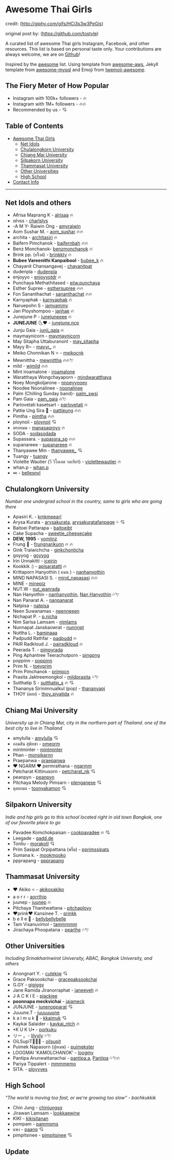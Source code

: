 # Awesome Thai Girls

credit: (http://giphy.com/gifs/HCi3s3w3PeGis)

original post by: (https://github.com/tostyle)

A curated list of awesome Thai girls Instagram, Facebook, and other resources.
This list is based on personal taste only. Your contributions are always welcome,
we are on [Github](https://github.com/titipata/awesome-thai-girls)!

Inspired by the [awesome](https://github.com/sindresorhus/awesome) list.
Using template from [awesome-aws](https://github.com/donnemartin/awesome-aws),
Jekyll template from [awesome-mysql](https://github.com/shlomi-noach/awesome-mysql) and
Emoji from [twemoji-awesome](http://ellekasai.github.io/twemoji-awesome/).

## The Fiery Meter of How Popular

* Instagram with 100k+ followers - :fire:
* Instagram with 1M+ followers - :fire::fire:
* Recommended by us - :cupid:

## Table of Contents

- [Awesome Thai Girls](#awesome-thai-girls)
  - [Net Idols](#net-idols-and-others)
  - [Chulalongkorn University](#chulalongkorn-university)
  - [Chiang Mai University](#chiang-mai-university)
  - [Silpakorn University](#silpakorn-university)
  - [Thammasat University](#thammasat-university)
  - [Other Universities](#other-universities)
  - [High School](#high-school)
- [Contact Info](#contact-info)

<hr>

## Net Idols and others

* Aℓrisa Maprang K - [alrisaa](https://www.instagram.com/alrisaa/) :fire:
* αlчѕѕ - [charlslys](https://www.instagram.com/charlslys/)
* -A M Y- Raiwin Ong - [amyraiwin](https://www.instagram.com/amyraiwin/)
* Aom Sushar M. - [aom_sushar](https://www.instagram.com/aom_sushar/) :fire::fire:
* archita - [architasiri](https://www.instagram.com/architasiri/) :fire:
* Baifern Pimchanok - [baifernbah](https://www.instagram.com/baifernbah/) :fire::fire:
* Benz Monchanok- [benzmonchanok](https://www.instagram.com/benzmonchanok/) :fire:
* Brink pp. (บริ๊งค์) - [brinkkty](https://www.instagram.com/brinkkty/) :fire:
* **Bubee Vareenithi Kanpaibool** - [bubee_k](https://www.instagram.com/bubee_k/) :fire:
* Chayanit Chansangavej - [chayanitpat](https://www.instagram.com/chayanitpat/)
* dudenpla - [dudenpla](https://www.instagram.com/dudenpla/)
* enjoyyo - [enjoyyotdr](https://www.instagram.com/enjoyyotdr/) :fire:
* Punchaya Methathitased - [eiiw.punchaya](https://www.instagram.com/eiiw.punchaya/)
* Esther Supree - [esthersupree](https://www.instagram.com/esthersupree/) :fire::fire:
* Fon Sananthachat - [sananthachat](https://www.instagram.com/sananthachat/) :fire::fire:
* Karnyaphak - [karnyaphak](https://www.instagram.com/karnyaphak/) :fire:
* Naruepohn S - [jamyammy](https://www.instagram.com/jamyammy/)
* Jan Ployshompoo - [janhae](https://www.instagram.com/janhae/) :fire:
* Junejune P - [junejuneeee](https://www.instagram.com/junejuneeee/) :fire:
* **JUNEJUNE** :last_quarter_moon_with_face::heart: - [junejune.ncp](https://www.instagram.com/junejune.ncp/)
* Junju Gaia - [junji_gaia](https://www.instagram.com/junji_gaia/) :fire:
* maymaynicorn - [maymaynicorn](https://www.instagram.com/maymaynicorn/)
* May Sitapha Uttaburanont  - [may_sitapha](https://www.instagram.com/may_sitapha/)
* Mayy R~ - [mayyr_](https://www.instagram.com/mayyr_/) :fire:
* Meiko Chonnikan N :star: - [meikocnk](https://www.instagram.com/meikocnk/)
* Mewnittha - [mewnittha](https://www.instagram.com/mewnittha/) :fire::fire::cupid:
* mild - [wjmild](https://www.instagram.com/wjmild/) :fire::fire:
* Mint iroamalone - [iroamalone](https://www.instagram.com/iroamalone/)
* Waratthaya Wongchayaporn - [mindwaratthaya](https://www.instagram.com/mindwaratthaya/)
* Noey Mongkoljarone - [nnoeyynoey](https://www.instagram.com/nnoeyynoey/)
* Noodee Noonalinee - [noonalinee](https://www.instagram.com/noonalinee/)
* Palm (Chilling Sunday band)- [palm_swsi](https://www.instagram.com/palm_swsi/)
* Pam Gaia - [pam_gaia](https://www.instagram.com/pam_gaia/) :fire::cupid:
* Parlovetati kasetsart - [parlovetati](https://www.instagram.com/parlovetati/) :fire:
* Pattie Ung Sira :tulip: - [pattieung](https://www.instagram.com/pattieung/) :fire::fire:
* Pimtha - [pimtha](https://www.instagram.com/pimtha/) :fire::fire:
* ploynoii - [ploynoii](https://www.instagram.com/ploynoii/) :cupid:
* พรอยมน - [manasaproyy](https://www.instagram.com/manasaproyy/) :fire:
* SODA - [sodasodada](https://www.instagram.com/sodasodada/)
* Supassara. - [supassra_sp](https://www.instagram.com/supassra_sp/) :fire::fire:
* supanareee - [supanareee](https://www.instagram.com/supanareee/) :fire:
* Thanyawee Mm - [thanyawee_](https://www.instagram.com/thanyawee_/) :cupid:
* Tuangy - [tuangy](https://www.instagram.com/tuangy/)
* Violette Wautier (วี วิโอเลต วอเทียร์) - [violettewautier](https://www.instagram.com/violettewautier/) :fire:
* whan.p - [whan.p](https://www.instagram.com/whan.p/)
* ∞ - [bellesnvl](https://www.instagram.com/bellesnvl/)

## Chulalongkorn University

_Number one undergrad school in the country, same to girls who are going there_

* Apasiri K. - [kmkmpearl](https://www.instagram.com/kmkmpearl/)
* Arysa Kurata - [arysakurata](https://www.instagram.com/arysakurata/), [arysakuratafanpage](https://www.facebook.com/arysakuratafanpage/) :sweat_drops: :cupid:
* Baitoei Pattarapa - [baitoeibt](https://www.instagram.com/baitoeibt/)
* Cake Supacha - [sweetie_cheesecake](https://www.instagram.com/sweetie_cheesecake/)
* **DEW, 1995** - [yomiinz](https://www.instagram.com/yomiinz/)
* Frung :icecream: - [frungnarikunn](https://www.instagram.com/frungnarikunn/) :fire: :fire:
* Gink Traiwichcha - [ginkchonticha](https://www.instagram.com/ginkchonticha/)
* goyyog - [goyyog](https://www.instagram.com/goyyog/)
* Irin Unnakitti - [iceirin](https://www.instagram.com/iceirin/)
* Kookkik :) - [apisaratatti](https://www.instagram.com/apisaratatti/) :fire:
* Krittaporn Hanyothin ( แนน ) - [nanhanyothin](https://www.instagram.com/nanhanyothin/)
* MIND NAPASASI S. - [mind_napasasi](https://www.instagram.com/mind_napasasi/) :fire::fire:
* MINE - [minepiz](https://www.instagram.com/minepiz/)
* NUT.W - [nut_wanrada](https://www.instagram.com/nut_wanrada/)
* Nan Hanyothin - [nanhanyothin](https://www.instagram.com/nanhanyothin/), [Nan Hanyothin](https://www.facebook.com/profile.php?id=100007287195173) :sweat_drops::cupid:
* Nan Panarat A. - [nanpanarat](https://www.instagram.com/nanpanarat/)
* Natpisa - [natpisa](https://www.instagram.com/natpisa/)
* Neen Suwanamas - [neenneeen](https://www.instagram.com/neenneeen/)
* Nichapat P. - [p.nicha](https://www.instagram.com/p.nicha/)
* Nim Sarisa Lamsam - [nimlams](https://www.instagram.com/nimlams/)
* Nunnapat Janskaowrat - [nunnnpt](https://www.instagram.com/nunnnpt/)
* Nuttha L. - [baminaaa](https://www.instagram.com/baminaaa/)
* Padpudd Rathfar - [padpudd](https://www.instagram.com/padpudd/) :fire:
* PAIR Radkloud J. - [pairadkloud](https://www.instagram.com/pairadkloud/) :fire:
* Peerada T. - [pimpyrada](https://www.instagram.com/pimpyrada/)
* Ping Aphantree Teerachutporn - [pingpng](https://www.instagram.com/pingpng/)
* poppinn - [poppinn](https://www.instagram.com/poppinn/)
* Prim N. - [toeyprim](https://www.instagram.com/toeyprim/)
* Prim Pimchanok - [primpcn](https://www.instagram.com/primpcn/)
* Prasita Jaktreemongkol - [mildprasita](https://www.instagram.com/mildprasita/) :sweat_drops::cupid:
* Sutthatip S - [sutthatip_s](https://www.instagram.com/sutthatip_s/) :fire: :cupid:
* Thananya Sirinimnualkul (pop) - [thananyapj](https://www.instagram.com/thananyapj/)
* THOY (ตอย) - [thoy_piyatida](https://www.instagram.com/thoy_piyatida/) :fire:

## Chiang Mai University

_University up in Chiang Mai, city in the northern part of Thailand.
one of the best city to live in Thailand_

* amylulla - [amylulla](https://www.instagram.com/amylulla/) :cupid:
* ออมสิน สุพิทชา - [omeorm](https://www.instagram.com/omeorm/)
* mintminter - [mintminter](https://www.instagram.com/mintminter/)
* Phan - [monsikarnn](https://www.instagram.com/monsikarnn/)
* Praepanwa - [praepanwa](https://www.instagram.com/praepanwa/)
* :heart: NGARM :heart: permrathana - [ngarmm](https://www.instagram.com/ngarmm/)
* Petcharat Kittinusorn - [petcharat_nk](https://www.instagram.com/petcharat_nk/) :cupid:
* peanpyn - [peanpyn](https://www.instagram.com/peanpyn/)
* Pitchaya Melody Pimsarn - [plenganese](https://www.instagram.com/plenganese/) :cupid:
* ตุลยกมล - [toonyakamon](https://www.instagram.com/toonyakamon/) :cupid:

## Silpakorn University

_Indie and hip girls go to this school located right in old town Bangkok,
one of our favorite place to go_

* Pavadee Komchokpaisan - [cookpavadee](https://www.instagram.com/cookpavadee/) :fire: :cupid:
* Leegade - [gadd.de](https://www.instagram.com/gadd.de/)
* Tonliu - [morakotl](https://www.instagram.com/morakotl/) :cupid:
* Prim Sasipat Orpipattana (พริ้ม) - [pprimssipats](https://www.instagram.com/pprimssipats/)
* Sumana k. - [mookmooko](https://www.instagram.com/mookmooko/)
* ppprapang - [ppprapang](https://www.instagram.com/ppprapang/)

## Thammasat University

* :heart: Akiko :star: - [akikoxakiko](https://www.instagram.com/akikoxakiko/)
* a o r r - [aorrthip](https://www.instagram.com/aorrthip/)
* juunep - [juunep](https://www.instagram.com/juunep/) :fire:
* Pitchaya Thanitwattana - [pitchaployy](https://www.instagram.com/pitchaployy/)
* :heart:prink:heart:  Kansinee T. - [prinkk](https://www.instagram.com/prinkk/)
* b e ll e :rabbit: - [bellybellybelle](https://www.instagram.com/bellybellybelle/)
* Tam Visanuvimol - [tammmmm](https://www.instagram.com/tammmmm/)
* Jirachaya Phoopatana - [pearlhe](https://www.instagram.com/pearlhe/) :sweat_drops::cupid:

## Other Universities

_Including Srinakharinwirot University, ABAC, Bangkok University, and others_

* Anongnart Y. - [cutekiw](https://www.instagram.com/cutekiw/) :cupid:
* Grace Paksookchai - [gracepaksookchai](https://www.instagram.com/gracepaksookchai/)
* G.GY - [gigiggy](https://www.instagram.com/gigiggy/)
* Jane Ramida Jiranorraphat - [janeeyeh](https://www.instagram.com/janeeyeh/) :fire:
* J A C K I E - [pjackiee](https://www.instagram.com/pjackiee/)
* **poonnapa meckvichai** - [jajameck](https://www.instagram.com/jajameck/)
* JUNJUNE - [junenopparat](https://www.instagram.com/junenopparat/) :cupid:
* Juuune.T - [juuuuuune](https://www.instagram.com/juuuuuune/)
* k a i m u k :icecream: - [kkaimuk](https://www.instagram.com/kkaimuk/) :cupid:
* Kaykai Salaider - [kaykai_ntch](https://www.instagram.com/kaykai_ntch/) :fire:
* •K U K U• - [porkuku](https://www.instagram.com/porkuku/)
* リー 。- [lilyyly](https://www.instagram.com/lilyyly/) :sweat_drops::cupid:
* OiLSupiT🐷🍰🍭 - [oilsupit](https://www.instagram.com/oilsupit/)
* Puimek Napasorn (ปุยเมฆ) - [puimekster](https://www.instagram.com/puimekster/)
* LOOGMAI 'KAMOLCHANOK' - [loogmy](https://www.instagram.com/loogmy/)
* Pantipa Arunwattanachai - [pantipa.a](https://www.instagram.com/pantipa.a/), [Pantipa](https://www.facebook.com/Pui.pantipa) :sweat_drops::cupid::fire:
* Pariya Tippalert - [mmmmemo](https://www.instagram.com/mmmmemo/)
* SITA. - [ployyyes](https://www.instagram.com/ployyyes/)

## High School

_"The world is moving too fast, or we're growing too slow" - bachkukkik_

* Chin Jung - [chinjungsq](https://www.instagram.com/chinjungsq/)
* Jirawan Lamsam - [lookkaewjrw](https://www.instagram.com/lookkaewjrw/)
* KIKI - [kikisitanan](https://www.instagram.com/kikisitanan/)
* pompam - [pammpms](https://www.instagram.com/pammpms/)
* แพง - [paanq](https://www.instagram.com/paanq/) :cupid:
* pimpitsinee - [pimpitsinee](https://www.instagram.com/pimpitsinee/) :cupid:


## Update
